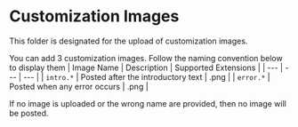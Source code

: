 # Customization Images

This folder is designated for the upload of customization images.

You can add 3 customization images.
Follow the naming convention below to display them
| Image Name | Description | Supported Extensions |
| --- | --- | --- |
| `intro.*` | Posted after the introductory text | .png |
| `error.*` | Posted when any error occurs | .png |

If no image is uploaded or the wrong name are provided, then no image will be posted.
